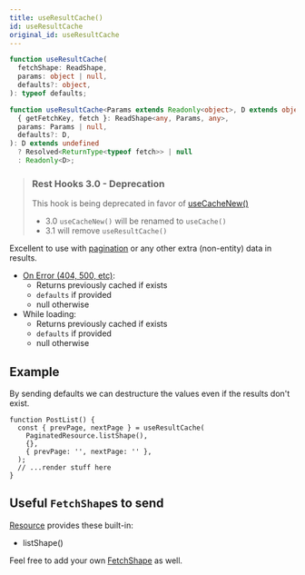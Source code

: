 ```yaml
---
title: useResultCache()
id: useResultCache
original_id: useResultCache
---
```


<!--DOCUSAURUS_CODE_TABS-->
<!--Type-->

```typescript
function useResultCache(
  fetchShape: ReadShape,
  params: object | null,
  defaults?: object,
): typeof defaults;
```

<!--With Generics-->

```typescript
function useResultCache<Params extends Readonly<object>, D extends object>(
  { getFetchKey, fetch }: ReadShape<any, Params, any>,
  params: Params | null,
  defaults?: D,
): D extends undefined
  ? Resolved<ReturnType<typeof fetch>> | null
  : Readonly<D>;
```

<!--END_DOCUSAURUS_CODE_TABS-->

> ### Rest Hooks 3.0 - Deprecation
>
> This hook is being deprecated in favor of [useCacheNew()](./useCacheNew)
>
> - 3.0 `useCacheNew()` will be renamed to `useCache()`
> - 3.1 will remove `useResultCache()`

Excellent to use with [pagination](../guides/pagination.md) or any other extra (non-entity) data in results.

- [On Error (404, 500, etc)](https://www.restapitutorial.com/httpstatuscodes.html):
  - Returns previously cached if exists
  - `defaults` if provided
  - null otherwise
- While loading:
  - Returns previously cached if exists
  - `defaults` if provided
  - null otherwise

## Example

By sending defaults we can destructure the values even if the results don't exist.

```tsx
function PostList() {
  const { prevPage, nextPage } = useResultCache(
    PaginatedResource.listShape(),
    {},
    { prevPage: '', nextPage: '' },
  );
  // ...render stuff here
}
```

## Useful `FetchShape`s to send

[Resource](./Resource.md#provided-and-overridable-methods) provides these built-in:

- listShape()

Feel free to add your own [FetchShape](./FetchShape.md) as well.
